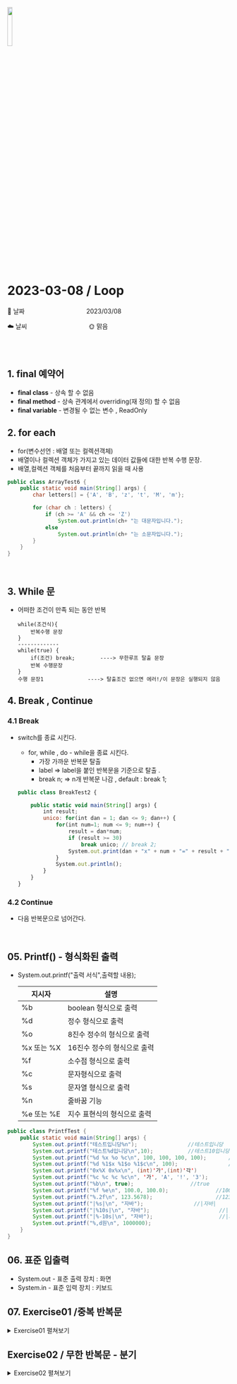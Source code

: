<img src="https://noticon-static.tammolo.com/dgggcrkxq/image/upload/v1566913897/noticon/xbvewg1m3azbpnrzck1k.png" height="15%" width="15%"> <br/>

# 2023-03-08 / Loop

📆 날짜          2023/03/08 

☁️ 날씨          🌞 맑음 

<br/><br/>

## 1. final 예약어

- **final class** - 상속 할 수 없음
- **final method** - 상속 관계에서 overriding(재 정의) 할 수 없음
- **final variable** - 변경될 수 없는 변수 , ReadOnly

## 2. for each

- for(변수선언 : 배열 또는 컬렉션객체)
- 배열이나 컬렉션 객체가 가지고 있는 데이터 값들에 대한 반복 수행 문장.
- 배열,컬렉션 객체를 처음부터 끝까지 읽을 때 사용

```java
public class ArrayTest6 {
	public static void main(String[] args) {
		char letters[] = {'A', 'B', 'z', 't', 'M', 'm'};

		for (char ch : letters) {
			if (ch >= 'A' && ch <= 'Z')
				System.out.println(ch+ "는 대문자입니다.");
			else
				System.out.println(ch+ "는 소문자입니다.");
		}
	}
}
```
<br/>

## 3. While 문

- 어떠한 조건이 만족 되는 동안 반복

    ```
    while(조건식){
        반복수행 문장
    }
    -------------
    while(true) {
        if(조건) break;        ----> 무한루프 탈출 문장
        반복 수행문장
    }
    수행 문장1              ----> 탈출조건 없으면 에러!/이 문장은 실행되지 않음
    ```

## 4. Break , Continue

### 4.1 Break
- switch를 종료 시킨다.
    - for, while , do - while을 종료 시킨다.
        - 가장 가까운 반복문  탈출
        - label ⇒ label을 붙인 반복문을 기준으로 탈출 .
        - break n; ⇒ n개 반복문 나감 , default : break 1;
    
    ```jsx
    public class BreakTest2 {      
    
    	public static void main(String[] args) {
    		int result;
    		unico: for(int dan = 1; dan <= 9; dan++) {
    			for(int num=1; num <= 9; num++) {
    				result = dan*num;
    				if (result >= 30)
    					break unico; // break 2;
    				System.out.print(dan + "x" + num + "=" + result + "\t");
    			}
    			System.out.println();
    		}		
    	}
    }
    ```
    

### 4.2 Continue
- 다음 반복문으로 넘어간다.
<br/>

## 05. Printf() - 형식화된 출력

- System.out.printf("출력 서식",출력할 내용);

    | 지시자 | 설명 |
    | --- | --- |
    | %b | boolean 형식으로 출력 |
    | %d | 정수 형식으로 출력 |
    | %o | 8진수 정수의 형식으로 출력 |
    | %x 또는 %X | 16진수 정수의 형식으로 출력 |
    | %f | 소수점 형식으로 출력 |
    | %c | 문자형식으로 출력 |
    | %s | 문자열 형식으로 출력 |
    | %n | 줄바꿈 기능 |
    | %e 또는 %E | 지수 표현식의 형식으로 출력 |

```java
public class PrintfTest {
	public static void main(String[] args) {
		System.out.printf("테스트입니당%n");				  //테스트입니당
		System.out.printf("테스트%d입니당\n",10);			  //테스트10입니당
		System.out.printf("%d %x %o %c\n", 100, 100, 100, 100);		  //100 64 144 d
		System.out.printf("%d %1$x %1$o %1$c\n", 100);		          //100 64 144 d
		System.out.printf("0x%X 0x%x\n", (int)'가',(int)'각')             //0xAC00 0xac01 16진수-0x
		System.out.printf("%c %c %c %c\n", '가', 'A', '!', '3'); 	  //가 A ! 3
		System.out.printf("%b\n", true);				  //true
		System.out.printf("%f %e\n", 100.0, 100.0);		          //100.000000 1.000000e+02
		System.out.printf("%.2f\n", 123.5678);			          //123.57
		System.out.printf("|%s|\n", "자바");				  //|자바|
		System.out.printf("|%10s|\n", "자바");			          //|        자바| //10개의 문자를 출려하는 넓이만큼,오른쪽 정렬이 기본
		System.out.printf("|%-10s|\n", "자바");			          //|자바        | 
		System.out.printf("%,d원\n", 1000000);	                    	  //1,000,000원 //000단위마다 , 
	}
}
```

 

## 06. 표준 입출력

- System.out - 표준 출력 장치 : 화면
- System.in - 표준 입력 장치 : 키보드

## 07. Exercise01 /중복 반복문
<details markdown="1">
<summary>Exercise01 펼쳐보기</summary>
<div>

1️⃣ **Exercise01**

1. ForLab5 이라는 클래스를 만든다.
2. 3부터 10사이의 난수를 추출한다.(첫 번째 난수)
3. 1부터 3사이의 난수를 추출한다.(두 번째 난수)
4. 두 번째 난수값이 1이면 "*"을 첫 번째 난수값의 갯수로 하나의 행에 출력한다.
두 번째 난수값이 2이면 "$"을 첫 번째 난수값의 갯수로 하나의 행에 출력한다.
두 번째 난수값이 3이면 "#"을 첫 번째 난수값의 갯수로 하나의 행에 출력한다.

```java
public class ForLab5 {
	public static void main(String[] args) {
		int ran1 = (int)(Math.random()*8)+3;
		int ran2 = (int)(Math.random()*3)+1;
		
		char c = '*';
		if(ran2 == 2) c='$';
		if (ran2 ==3 ) c = '#' ;
		
		for(int i=0; i<ran1; i++) {
			System.out.print(c);
		}
	}
}
```


2️⃣ **Exercise02**

1. ForLab6 라는 클래스를 만든다.
2. char 타입으로 상수를 하나 만들어 '&'로 초기화 한다.
(상수를 만드는 방법은 변수 선어시 앞에 final 을 붙인다.)
3. 5부터 10사이의 난수를 하나 추출한다.
4. 추출된 숫자가 5라면 반복문을 사용하여 다음과 같이 출력한다.
    
    &
    &&
    &&&
    &&&&
    &&&&&
    

```java
public class ForLab6 {
	public static void main(String[] args) {
		final char STR =  '&';
		int ran = (int)(Math.random()*6)+5;
		
		for(int i=0; i<ran; i++) {
			for(int j=0; j<i;j++) {
				System.out.print(STR);
			}
			System.out.println(" ");
		}
	}
}
```

3️⃣ **Exercise03**

1. ForLab7 라는 클래스를 생성한다.
2. STAR 라는 상수를 만든고 '*'으로 초기화 한다.
3. 다음과 같은 결과가 되도록 구현한다.

```
******
*****
****
***
**
*

```

```java
public class ForLab7 {

	public static void main(String[] args) {
		final char STAR = '*';
		
		for(int i=0 ;i<7;i++) {
			for(int j=7; j>i ; j--) {
				System.out.print(STAR);
			}
			System.out.println(" ");
		}
		

	}
}
```

4️⃣ **Exercise04**

1. ForLab8 라는 클래스를 생성한다.
2. 다음과 같은 결과가 되도록 구현한다.
    
    ```
     ********** 
    	 ********** 
      	  ********** 
    	 	   ********** 
    		    **********
    
    ```
    

    ```java
    public class ForLab8 {
        public static void main(String[] args) {
            final char STAR = '*';

            for(int i=0; i<6; i++) {
                for(int j=0; j<i;j++) {
                    System.out.print(' ');
                }
                for(int x=0;x<11;x++) {
                    System.out.print(STAR);
                }
                System.out.println();
            }
        }
    }
    ```

5️⃣ **Exercise05**

1. ForLab9 라는 클래스를 생성한다.
2. 1 ~ 2 사이의 난수를 추출한다.
3. 추출한 난수가 1이면 홀수단의 구구단을 다음과 같이 출력한다.
    
    ```
    1x1=1	1x2=2	1x3=3	1x4=4	1x5=5	1x6=6	1x7=7	1x8=8	1x9=9	
    3x1=3	3x2=6	3x3=9	3x4=12	3x5=15	3x6=18	3x7=21	3x8=24	3x9=27	
    5x1=5	5x2=10	5x3=15	5x4=20	5x5=25	5x6=30	5x7=35	5x8=40	5x9=45	
    7x1=7	7x2=14	7x3=21	7x4=28	7x5=35	7x6=42	7x7=49	7x8=56	7x9=63	
    9x1=9	9x2=18	9x3=27	9x4=36	9x5=45	9x6=54	9x7=63	9x8=72	9x9=81
    ```
    
    추출한 난수가 2이면 짝수단의 구구단을 출력한다.
    
    ```
    2x1=2	2x2=4	2x3=6	2x4=8	2x5=10	2x6=12	2x7=14	2x8=16	2x9=18	
    4x1=4	4x2=8	4x3=12	4x4=16	4x5=20	4x6=24	4x7=28	4x8=32	4x9=36	
    6x1=6	6x2=12	6x3=18	6x4=24	6x5=30	6x6=36	6x7=42	6x8=48	6x9=54	
    8x1=8	8x2=16	8x3=24	8x4=32	8x5=40	8x6=48	8x7=56	8x8=64	8x9=72
    ```
    

```java
public class ForLab9 {
	public static void main(String[] args) {
		int ran = (int) (Math.random() * 2) + 1;

		for(int i = ran; i <=9 ; i+=2) {
			for(int j=1; j<=9;j++) {
				System.out.print(i+"x"+j+"="+i*j);
				System.out.print("\t");
			}
			System.out.println();
		}
	}
}
```

</div>
</details>






## Exercise02 / 무한 반복문 - 분기
<details markdown="1">
<summary>Exercise02 펼쳐보기</summary>
<div>
1️⃣ **Exercise01**

1. WhileLab1 라는 클래스를 생성한다.
2. 5부터 10사이의 난수를 추출한다.
3. 1부터 추출된 숫자값까지의 각 숫자들의 제곱값을 행단위로 출력한다.
(하나의 클래스안에 for 와 while 로 각각 구현한다.)
- 실행 결과
===> 7이 추출되었다면 다음과 같이 출력한다.
    
    
    [ for 결과 ]
    1 -> 1
    2 -> 4
    3 -> 9
    4 -> 16
    5 -> 25
    6 -> 36
    7 -> 49
    
    [ while 결과 ]
    1 -> 1
    2 -> 4
    3 -> 9
    4 -> 16
    5 -> 25
    6 -> 36
    7 -> 49
    

```java
public class whileLab1 {
	public static void main(String[] args) {
		
		int ran = (int)(Math.random()*6)+5;
		System.out.println("[ for 결과]");
		for(int i=1; i<=ran; i++) {
			System.out.println(i+" -> "+i*i);
		}
		
		System.out.println("[ while 결과]");
		int j = 1;
		while(j <= ran) {
			System.out.println(j+" -> "+j*j);
			j++;
		}
	}
}
```
<br/>

2️⃣ **Exercise02**

1. WhileLab2 이라는 클래스를 생성한다.
2. 다음 기능을 반복해서 수행하는 프로그램을 구현하며
반복문으로 while 문을 사용한다.
    - 반복처리 해야하는 기능
    1부터 6사이의 두개 난수를 추출하여 각각 pairNum1, pairNum2 에 저장한다.
        
        추출된 두 개의 숫자가 서로 다르면 값의 크기를 비교하여
        "pairNum1이 pairNum2 보다 크다." 또는 "pairNum1이 pairNum2 보다 작다."
        출력한다.
        
        추출된 두 개의 숫자가 동일하면 "게임 끝"이라는 메시지를 출력하고 종료한다.
        

```java
public class WhileLab2 {
	public static void main(String[] args) {
		int pairNum1;
		int pairNum2;
		
		while(true) {
			pairNum1 = (int)(Math.random()*6)+1;
			pairNum2 = (int)(Math.random()*6)+1;
			
			if(pairNum1 == pairNum2) {
				System.out.println("게임 끝!");
				break;
			}
			
			if(pairNum1> pairNum2) {
				System.out.println("pairNum1이 pairNum2 보다 크다.");
			}else {
				System.out.println( "pairNum1이 pairNum2 보다 작다." );
			}
		}

	}

}
```
<br/>

3️⃣ **Exercise03**

1. WhileLab3 라는 클래스를 생성한다.
2. 0부터 30사이의 난수를 추출한다.
추출된 숫자가 1이면 'A', 2 이면 'B', ... 26이면 'Z' 를 출력하는데
계속 난수 추출과 출력을 반복하다가 0이 추출되거나 27~30이 추출되면 반복을 끝낸다.
    
    반복하는 동안 출력형식 :  	1-A, 65, 0x41
    5-E, 69, 0x45
    :
    마지막에는 "출력횟수는 x 번입니다"를 출력하고 종료한다.
    (출력 횟수를 카운팅하는 것은 직접 구현한다.)
    

```java
public class WhileLab3 {
	public static void main(String[] args) {
		int ran = 0;
		int cnt = 0;
		
		while (true) {
			ran = (int)(Math.random()*31);
			
			if (ran == 0 || ran >= 27) {
				System.out.println("출력횟수는 "+cnt+"번입니다.");
				break;
			}
			
			System.out.printf("%d-%c, %2$d, 0x%2$x\n", ran, ran+64);
			cnt++;
		}
	}
}
```
<br/>

4️⃣ **Exercise04**

1. ControlLab1 이라는 클래스를 생성한다.
2. 다음 기능을 반복하여 처리하는 자바 프로그램을 구현하는데 제어문 선택은 임의로 한다.
    
    (1) 10부터 20사이의 난수를 하나 추출한다.
    (2) 추출된 숫자가 3의 배수이거나 5의 배수이면
    1부터 이 숫자까지의 합을
    출력하고 다시 난수 추출부터 수행을 시작한다.
    (3) 추출된 숫자가 11 이거나 17이거나 19이면 반복문을 종료한 후에
    "x회 반복함" 를 출력하고 종료한다.(여기에서 반복횟수의 기준은 (3)번의 합을 출력한 횟수임)
    (4) 위에서 제시한 조건 외의 값이 추출되면
    "재수행" 이라는 메시지를 출력하고 다시 난수 추출부터 수행을 시작한다.
    

```java
public class ControllLab1 {
	public static void main(String[] args) {
		int cnt = 0;
		int ran= 0;
		int sum;
		
		while(true) {
			sum = 0;
		 	ran = (int)(Math.random()*11)+10;
		 	
		 	if(ran == 11 || ran == 17 || ran ==19) {
		 		System.out.println(cnt+"회 반복함");
		 		break;
		 	}
		 	
		 	if((ran%3==0)||(ran%5==0)) {
		 		for(int i=1 ; i<=ran ; i++) {
		 			sum+=i;
		 		}
		 		System.out.printf("1부터 %d까지의 합 : %d\n",ran,sum);
		 		cnt++;
		 	}else {
		 		System.out.println("재수행");
		 	}
		}

	}

}
```
<br/>

5️⃣ **Exercise05**

1. ControlLab2 이라는 클래스를 생성한다.
2. 다음 기능을 반복하여 처리하는 자바 프로그램을 구현한다.
    
    1부터 10까지의 값을 행단위로 출력하는데 3의 배수와 4의 배수는 제외한다.
    반드시 continue 문을 사용하여 해결한다.
    
    1
    2
    5
    7
    10
    

```java
public class ControllLab2 {
	public static void main(String[] args) {
		
		for(int i=1; i<=10 ; i++) {
			if((i%3==0) || (i%4==0)) {
				continue ;
			}
			System.out.println(i);
		}

	}
}
```
<br/>

6️⃣ **Exercise06**

1. ControlLab3 이라는 클래스를 생성한다.
2. 다음 기능을 반복하여 처리하는 자바 프로그램을 구현한다.
    
    1부터 120까지의 값을 추출하여
    추출된 숫자가 50 이하면
    "X : 50 이하"를 출력하고
    3, 13, 23, 33, 43 인 경우에만
    "X : *듀크팀*" 을 출력한다.
    추출된 숫자가 50 이상이고 80이하면
    "X : 50 이상 80 이하"를 출력하고
    70~79 인 경우에만
    "X : *턱시팀*" 을 출력한다.
    추출된 숫자가 81 이상이고 100이하면
    아무것도 출력하지 않고 다시 난수 추출부터 진행한다.
    101~120 이면
    아무것도 출력하지 않고 수행을 종료한다.
    
    단!! 메시지 출력은 System.out.printf() 로 하며 이 API 를 한번만 호출하여 해결해 본다.
    다음은 수행 예시이다.
    

```java
public class ControllLab3 {

	public static void main(String[] args) {
		int ran;
		String str;
		while(true) {
			ran = (int)(Math.random()*120)+1;
			str = ran+ " : ";
			
			if(ran>100) {
				break;
			}else if(ran>80) {
				continue;
			}else if(ran>=50) {
				str +="이상 80 이하\n";
				if(ran>=70 && ran<80) {
					str+= "*턱시팀*\n";
				}
			}else {
				str ="50 미만\n";
				if(ran%10 == 3) {
					str +="*듀크팀*\n";
				}
			}
			System.out.printf("%s",str);
			
		}
	}
}
```
</div>
</details>
